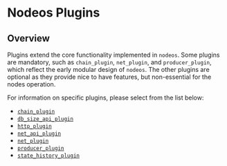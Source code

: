 # Nodeos Plugins

## Overview

Plugins extend the core functionality implemented in `nodeos`. Some plugins are mandatory, such as `chain_plugin`, `net_plugin`, and `producer_plugin`, which reflect the early modular design of `nodeos`. The other plugins are optional as they provide nice to have features, but non-essential for the nodes operation.

For information on specific plugins, please select from the list below:

* [`chain_plugin`](chain_plugin/index.md)
* [`db_size_api_plugin`](db_size_api_plugin/index.md)
* [`http_plugin`](http_plugin/index.md)
* [`net_api_plugin`](net_api_plugin/index.md)
* [`net_plugin`](net_plugin/index.md)
* [`producer_plugin`](producer_plugin/index.md)
* [`state_history_plugin`](state_history_plugin/index.md)
